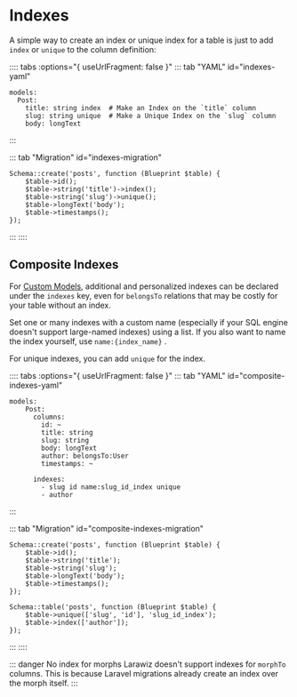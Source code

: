 # Indexes

A simple way to create an index or unique index for a table is just to add `index` or `unique` to the column definition:

:::: tabs :options="{ useUrlFragment: false }"
::: tab "YAML" id="indexes-yaml"
```yaml{3-4}
models:
  Post:
    title: string index  # Make an Index on the `title` column
    slug: string unique  # Make a Unique Index on the `slug` column
    body: longText
```
:::

::: tab "Migration" id="indexes-migration"
```php{3-4}
Schema::create('posts', function (Blueprint $table) {
    $table->id();
    $table->string('title')->index();
    $table->string('slug')->unique();
    $table->longText('body');
    $table->timestamps();
});
```
:::
::::

## Composite Indexes

For [Custom Models](../model.md#custom-model), additional and personalized indexes can be declared under the `indexes` key, even for `belongsTo` relations that may be costly for your table without an index.

Set one or many indexes with a custom name (especially if your SQL engine doesn't support large-named indexes) using a list. If you also want to name the index yourself, use `name:{index_name}` .

For unique indexes, you can add `unique` for the index.

:::: tabs :options="{ useUrlFragment: false }"
::: tab "YAML" id="composite-indexes-yaml"
```yaml{11-13}
models:
    Post:
      columns:
        id: ~
        title: string
        slug: string
        body: longText
        author: belongsTo:User
        timestamps: ~
    
      indexes:
        - slug id name:slug_id_index unique
        - author
```
:::

::: tab "Migration" id="composite-indexes-migration"
```php{10-11}
Schema::create('posts', function (Blueprint $table) {
    $table->id();
    $table->string('title');
    $table->string('slug');
    $table->longText('body');
    $table->timestamps();
});

Schema::table('posts', function (Blueprint $table) {
    $table->unique(['slug', 'id'], 'slug_id_index');
    $table->index(['author']);
});
```
:::
::::

::: danger No index for morphs
Larawiz doesn't support indexes for `morphTo` columns. This is because Laravel migrations already create an index over the morph itself. 
:::